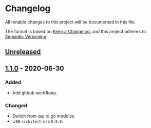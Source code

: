 # Changelog

All notable changes to this project will be documented in this file.

The format is based on [Keep a Changelog](https://keepachangelog.com/en/1.0.0/),
and this project adheres to [Semantic Versioning](https://semver.org/spec/v2.0.0.html).



## [Unreleased]

## [1.1.0] - 2020-06-30

### Added

- Add github workflows.

### Changed

- Switch from `dep` to go modules.
- Use `architect-orb` `0.9.0`.

[Unreleased]: https://github.com/giantswarm/mayu/compare/v1.1.0...HEAD
[1.1.0]: https://github.com/giantswarm/mayu/releases/tag/v1.1.0
